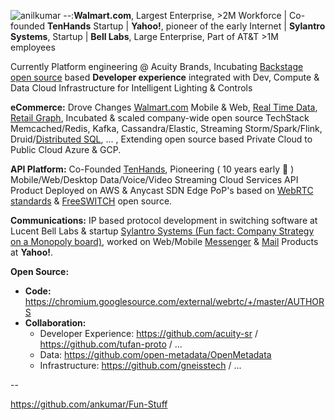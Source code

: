 ![anilkumar](https://user-images.githubusercontent.com/658791/119208479-2e801880-ba57-11eb-89ee-cb7a3a969b5e.jpg)
--:**Walmart.com**, Largest Enterprise, >2M Workforce | Co-founded **TenHands** Startup | **Yahoo!**, pioneer of the early Internet | **Sylantro Systems**, Startup | **Bell Labs**, Large Enterprise, Part of AT&T >1M employees

Currently Platform engineering @ Acuity Brands, Incubating [Backstage open source](https://backstage.io/) based **Developer experience** integrated with Dev, Compute & Data Cloud Infrastructure for Intelligent Lighting & Controls

**eCommerce:** Drove Changes [Walmart.com](https://www.walmart.com/) Mobile & Web, [Real Time Data](https://www.confluent.io/blog/apache-kafka-item-setup/), [Retail Graph](https://medium.com/walmartlabs/retail-graph-walmarts-product-knowledge-graph-6ef7357963bc), Incubated & scaled company-wide open source TechStack Memcached/Redis, Kafka, Cassandra/Elastic, Streaming Storm/Spark/Flink, Druid/[Distributed SQL](https://blog.starburstdata.com/prestosql-becomes-trino), ... , Extending open source based Private Cloud to Public Cloud Azure & GCP.

**API Platform:** Co-Founded [TenHands](https://twitter.com/an1kumar/status/277200713728274433?s=20), Pioneering ( 10 years early :thought_balloon: ) Mobile/Web/Desktop Data/Voice/Video Streaming Cloud Services API Product Deployed on AWS & Anycast SDN Edge PoP's based on [WebRTC](https://queue.acm.org/detail.cfm?id=3457587) [standards](https://twitter.com/ietf/status/1354071004058951682) & [FreeSWITCH](https://freeswitch.org/) open source. 

**Communications:** IP based protocol development in switching software at Lucent Bell Labs & startup [Sylantro Systems (Fun fact: Company Strategy on a Monopoly board)](https://www.networkworld.com/article/2272062/broadsoft-acquires-sylantro-as-voip-market-consolidates.html), worked on Web/Mobile [Messenger](https://en.wikipedia.org/wiki/Yahoo!_Messenger) & [Mail](https://en.wikipedia.org/wiki/Yahoo!_Mail) Products at **Yahoo!**.

**Open Source:**
- **Code:** https://chromium.googlesource.com/external/webrtc/+/master/AUTHORS 
- **Collaboration:**
  - Developer Experience: https://github.com/acuity-sr / https://github.com/tufan-proto / ...
  - Data: https://github.com/open-metadata/OpenMetadata
  - Infrastructure:  https://github.com/gneisstech / ...
  
--

https://github.com/ankumar/Fun-Stuff 

<!--
**ankumar/ankumar** is a ✨ _special_ ✨ repository because its `README.md` (this file) appears on your GitHub profile.

Here are some ideas to get you started:

- 🔭 I’m currently working on ...
- 🌱 I’m currently learning ...
- 👯 I’m looking to collaborate on ...
- 🤔 I’m looking for help with ...
- 💬 Ask me about ...
- 📫 How to reach me: ...
- 😄 Pronouns: ...
- ⚡ Fun fact: ...
-->
